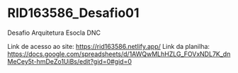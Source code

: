 # RID163586_Desafio01
Desafio Arquitetura Esocla DNC

Link de acesso ao site: https://rid163586.netlify.app/
Link da planilha: https://docs.google.com/spreadsheets/d/1AWQwMLhHZLG_FOVxNDL7K_dnMeCey5t-hmDeZo1UiBs/edit?gid=0#gid=0
